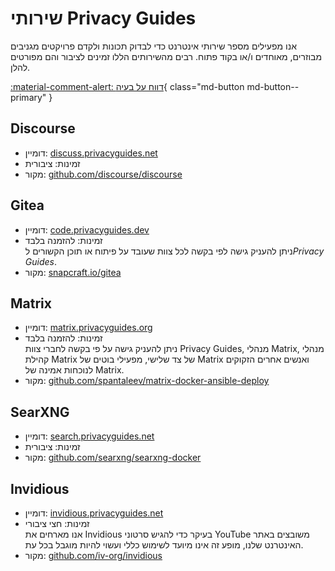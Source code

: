 # שירותי Privacy Guides

אנו מפעילים מספר שירותי אינטרנט כדי לבדוק תכונות ולקדם פרויקטים מגניבים מבוזרים, מאוחדים ו/או בקוד פתוח. רבים מהשירותים הללו זמינים לציבור והם מפורטים להלן.

[:material-comment-alert: דווח על בעיה](https://discuss.privacyguides.net/c/services/2){ class="md-button md-button--primary" }

## Discourse

- דומיין: [discuss.privacyguides.net](https://discuss.privacyguides.net)
- זמינות: ציבורית
- מקור: [github.com/discourse/discourse](https://github.com/discourse/discourse)

## Gitea

- דומיין: [code.privacyguides.dev](https://code.privacyguides.dev)
- זמינות: להזמנה בלבד  
  ניתן להעניק גישה לפי בקשה לכל צוות שעובד על פיתוח או תוכן הקשורים ל*Privacy Guides*.
- מקור: [snapcraft.io/gitea](https://snapcraft.io/gitea)

## Matrix

- דומיין: [matrix.privacyguides.org](https://matrix.privacyguides.org)
- זמינות: להזמנה בלבד  
  ניתן להעניק גישה על פי בקשה לחברי צוות Privacy Guides, מנהלי Matrix, מנהלי קהילת Matrix של צד שלישי, מפעילי בוטים של Matrix ואנשים אחרים הזקוקים לנוכחות אמינה של Matrix.
- מקור: [github.com/spantaleev/matrix-docker-ansible-deploy](https://github.com/spantaleev/matrix-docker-ansible-deploy)

## SearXNG

- דומיין: [search.privacyguides.net](https://search.privacyguides.net)
- זמינות: ציבורית
- מקור: [github.com/searxng/searxng-docker](https://github.com/searxng/searxng-docker)

## Invidious

- דומיין: [invidious.privacyguides.net](https://invidious.privacyguides.net)
- זמינות: חצי ציבורי  
  אנו מארחים את Invidious בעיקר כדי להגיש סרטוני YouTube משובצים באתר האינטרנט שלנו, מופע זה אינו מיועד לשימוש כללי ועשוי להיות מוגבל בכל עת.
- מקור: [github.com/iv-org/invidious](https://github.com/iv-org/invidious)
